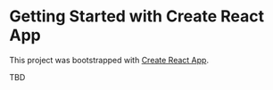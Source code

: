 # Getting Started with Create React App

This project was bootstrapped with [Create React App](https://github.com/facebook/create-react-app).


TBD